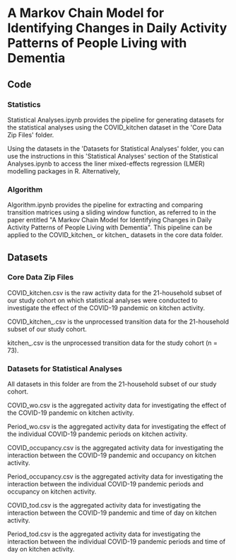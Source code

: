 # A Markov Chain Model for Identifying Changes in Daily Activity Patterns of People Living with Dementia

## Code 

### Statistics

Statistical Analyses.ipynb provides the pipeline for generating datasets for the statistical analyses using the COVID_kitchen dataset in the 'Core Data Zip Files' folder. 

Using the datasets in the 'Datasets for Statistical Analyses' folder, you can use the instructions in this 'Statistical Analyses' section of the Statistical Analyses.ipynb to access the liner mixed-effects regression (LMER) modelling packages in R. Alternatively,

### Algorithm

Algorithm.ipynb provides the pipeline for extracting and comparing transition matrices using a sliding window function, as referred to in the paper entitled "A Markov Chain Model for Identifying Changes in Daily Activity Patterns of People Living with Dementia". This pipeline can be applied to the COVID_kitchen_ or kitchen_ datasets in the core data folder.

## Datasets

### Core Data Zip Files 

COVID_kitchen.csv is the raw activity data for the 21-household subset of our study cohort on which statistical analyses were conducted to investigate the effect of the COVID-19 pandemic on kitchen activity.

COVID_kitchen_.csv is the unprocessed transition data for the 21-household subset of our study cohort.

kitchen_.csv is the unprocessed transition data for the study cohort (n = 73).

### Datasets for Statistical Analyses

All datasets in this folder are from the 21-household subset of our study cohort.

COVID_wo.csv is the aggregated activity data for investigating the effect of the COVID-19 pandemic on kitchen activity.

Period_wo.csv is the aggregated activity data for investigating the effect of the individual COVID-19 pandemic periods on kitchen activity.

COVID_occupancy.csv is the aggregated activity data for investigating the interaction between the COVID-19 pandemic and occupancy on kitchen activity.

Period_occupancy.csv is the aggregated activity data for investigating the interaction between the individual COVID-19 pandemic periods and occupancy on kitchen activity.

COVID_tod.csv is the aggregated activity data for investigating the interaction between the COVID-19 pandemic and time of day on kitchen activity.

Period_tod.csv is the aggregated activity data for investigating the interaction between the individual COVID-19 pandemic periods and time of day on kitchen activity.
